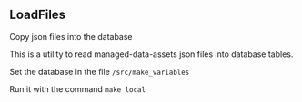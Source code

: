## LoadFiles
Copy json files into the database

This is a utility to read managed-data-assets json files into database tables.

Set the database in the file ```/src/make_variables```

Run it with the command ```make local```